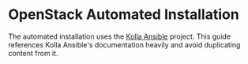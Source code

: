 # OpenStack Automated Installation

The automated installation uses the [Kolla Ansible](https://docs.openstack.org/kolla-ansible/latest) project. This guide references Kolla Ansible's documentation heavily and avoid duplicating content from it.

